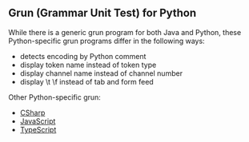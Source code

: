 ## Grun (Grammar Unit Test) for Python

While there is a generic grun program for both Java and Python, these Python-specific grun programs differ in the following ways:
- detects encoding by Python comment
- display token name instead of token type
- display channel name instead of channel number
- display \t \f instead of tab and form feed

Other Python-specific grun:
- [CSharp](https://github.com/RobEin/ANTLR4-parser-for-Python-3.13/blob/main/port_CSharp/grun4py.cs)
- [JavaScript](https://github.com/RobEin/ANTLR4-parser-for-Python-3.13/blob/main/port_JavaScript/grun4py.js)
- [TypeScript](https://github.com/RobEin/ANTLR4-parser-for-Python-3.13/blob/main/port_TypeScript/grun4py.ts)

